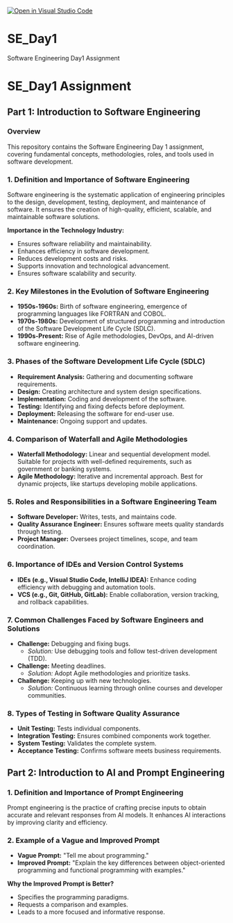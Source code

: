 [![Open in Visual Studio Code](https://classroom.github.com/assets/open-in-vscode-2e0aaae1b6195c2367325f4f02e2d04e9abb55f0b24a779b69b11b9e10269abc.svg)](https://classroom.github.com/online_ide?assignment_repo_id=18374913&assignment_repo_type=AssignmentRepo)
# SE_Day1
Software Engineering Day1 Assignment

# SE_Day1 Assignment

## Part 1: Introduction to Software Engineering

### Overview
This repository contains the Software Engineering Day 1 assignment, covering fundamental concepts, methodologies, roles, and tools used in software development.

### 1. Definition and Importance of Software Engineering
Software engineering is the systematic application of engineering principles to the design, development, testing, deployment, and maintenance of software. It ensures the creation of high-quality, efficient, scalable, and maintainable software solutions.

**Importance in the Technology Industry:**
- Ensures software reliability and maintainability.
- Enhances efficiency in software development.
- Reduces development costs and risks.
- Supports innovation and technological advancement.
- Ensures software scalability and security.

### 2. Key Milestones in the Evolution of Software Engineering
- **1950s-1960s:** Birth of software engineering, emergence of programming languages like FORTRAN and COBOL.
- **1970s-1980s:** Development of structured programming and introduction of the Software Development Life Cycle (SDLC).
- **1990s-Present:** Rise of Agile methodologies, DevOps, and AI-driven software engineering.

### 3. Phases of the Software Development Life Cycle (SDLC)
- **Requirement Analysis:** Gathering and documenting software requirements.
- **Design:** Creating architecture and system design specifications.
- **Implementation:** Coding and development of the software.
- **Testing:** Identifying and fixing defects before deployment.
- **Deployment:** Releasing the software for end-user use.
- **Maintenance:** Ongoing support and updates.

### 4. Comparison of Waterfall and Agile Methodologies
- **Waterfall Methodology:** Linear and sequential development model. Suitable for projects with well-defined requirements, such as government or banking systems.
- **Agile Methodology:** Iterative and incremental approach. Best for dynamic projects, like startups developing mobile applications.

### 5. Roles and Responsibilities in a Software Engineering Team
- **Software Developer:** Writes, tests, and maintains code.
- **Quality Assurance Engineer:** Ensures software meets quality standards through testing.
- **Project Manager:** Oversees project timelines, scope, and team coordination.

### 6. Importance of IDEs and Version Control Systems
- **IDEs (e.g., Visual Studio Code, IntelliJ IDEA):** Enhance coding efficiency with debugging and automation tools.
- **VCS (e.g., Git, GitHub, GitLab):** Enable collaboration, version tracking, and rollback capabilities.

### 7. Common Challenges Faced by Software Engineers and Solutions
- **Challenge:** Debugging and fixing bugs.
  - *Solution:* Use debugging tools and follow test-driven development (TDD).
- **Challenge:** Meeting deadlines.
  - *Solution:* Adopt Agile methodologies and prioritize tasks.
- **Challenge:** Keeping up with new technologies.
  - *Solution:* Continuous learning through online courses and developer communities.

### 8. Types of Testing in Software Quality Assurance
- **Unit Testing:** Tests individual components.
- **Integration Testing:** Ensures combined components work together.
- **System Testing:** Validates the complete system.
- **Acceptance Testing:** Confirms software meets business requirements.

## Part 2: Introduction to AI and Prompt Engineering

### 1. Definition and Importance of Prompt Engineering
Prompt engineering is the practice of crafting precise inputs to obtain accurate and relevant responses from AI models. It enhances AI interactions by improving clarity and efficiency.

### 2. Example of a Vague and Improved Prompt
- **Vague Prompt:** "Tell me about programming."
- **Improved Prompt:** "Explain the key differences between object-oriented programming and functional programming with examples."

**Why the Improved Prompt is Better?**
- Specifies the programming paradigms.
- Requests a comparison and examples.
- Leads to a more focused and informative response.




